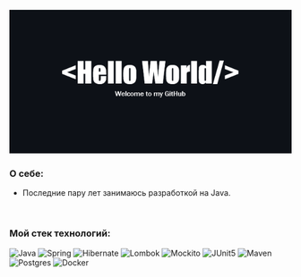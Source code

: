 ![](hello.png)

### О себе:

* Последние пару лет занимаюсь разработкой на Java.

<br>

### Мой стек технологий:

![Java](https://img.shields.io/badge/java-black?style=for-the-badge)
![Spring](https://img.shields.io/badge/spring-black?style=for-the-badge&logo=spring&logoColor=green)
![Hibernate](https://img.shields.io/badge/Hibernate-black?style=for-the-badge&logo=Hibernate&logoColor=BDB76B)
![Lombok](https://img.shields.io/badge/Lombok-black?style=for-the-badge)
![Mockito](https://img.shields.io/badge/Mockito-black?style=for-the-badge)
![JUnit5](https://img.shields.io/badge/JUnit5-black?style=for-the-badge&logo=JUnit5&logoColor=green)
![Maven](https://img.shields.io/badge/Maven-black?style=for-the-badge&logo=Apache%20Maven&logoColor=red)
![Postgres](https://img.shields.io/badge/postgresql-black?style=for-the-badge&logo=postgresql&logoColor=9cf)
![Docker](https://img.shields.io/badge/Docker-black?style=for-the-badge&logo=Docker&logoColor=blue)
